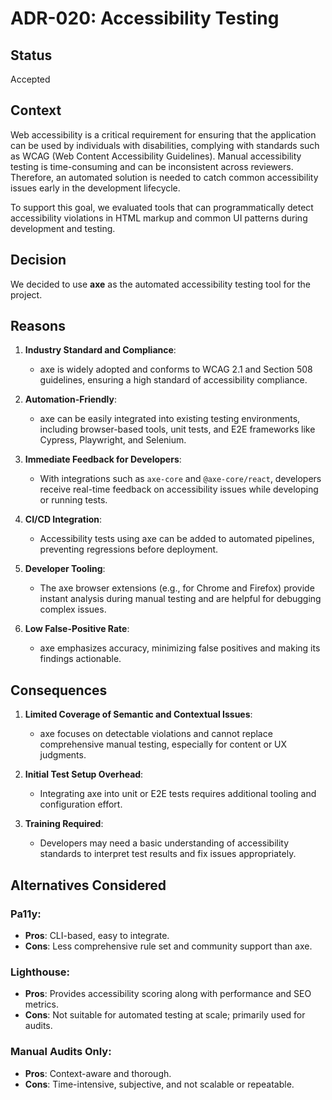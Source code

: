 # ADR-020: Accessibility Testing

## Status

Accepted

## Context

Web accessibility is a critical requirement for ensuring that the application
can be used by individuals with disabilities, complying with standards such as
WCAG (Web Content Accessibility Guidelines). Manual accessibility testing is
time-consuming and can be inconsistent across reviewers. Therefore, an automated
solution is needed to catch common accessibility issues early in the development
lifecycle.

To support this goal, we evaluated tools that can programmatically detect
accessibility violations in HTML markup and common UI patterns during
development and testing.

## Decision

We decided to use **axe** as the automated accessibility testing tool for the
project.

## Reasons

1. **Industry Standard and Compliance**:

   - axe is widely adopted and conforms to WCAG 2.1 and Section 508 guidelines,
     ensuring a high standard of accessibility compliance.

2. **Automation-Friendly**:

   - axe can be easily integrated into existing testing environments, including
     browser-based tools, unit tests, and E2E frameworks like Cypress,
     Playwright, and Selenium.

3. **Immediate Feedback for Developers**:

   - With integrations such as `axe-core` and `@axe-core/react`, developers
     receive real-time feedback on accessibility issues while developing or
     running tests.

4. **CI/CD Integration**:

   - Accessibility tests using axe can be added to automated pipelines,
     preventing regressions before deployment.

5. **Developer Tooling**:

   - The axe browser extensions (e.g., for Chrome and Firefox) provide instant
     analysis during manual testing and are helpful for debugging complex
     issues.

6. **Low False-Positive Rate**:
   - axe emphasizes accuracy, minimizing false positives and making its findings
     actionable.

## Consequences

1. **Limited Coverage of Semantic and Contextual Issues**:

   - axe focuses on detectable violations and cannot replace comprehensive
     manual testing, especially for content or UX judgments.

2. **Initial Test Setup Overhead**:

   - Integrating axe into unit or E2E tests requires additional tooling and
     configuration effort.

3. **Training Required**:
   - Developers may need a basic understanding of accessibility standards to
     interpret test results and fix issues appropriately.

## Alternatives Considered

### Pa11y:

- **Pros**: CLI-based, easy to integrate.
- **Cons**: Less comprehensive rule set and community support than axe.

### Lighthouse:

- **Pros**: Provides accessibility scoring along with performance and SEO
  metrics.
- **Cons**: Not suitable for automated testing at scale; primarily used for
  audits.

### Manual Audits Only:

- **Pros**: Context-aware and thorough.
- **Cons**: Time-intensive, subjective, and not scalable or repeatable.
